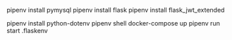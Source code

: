 
pipenv install pymysql
pipenv install flask
pipenv install flask_jwt_extended

pipenv install python-dotenv
pipenv shell
docker-compose up
pipenv run start
.flaskenv